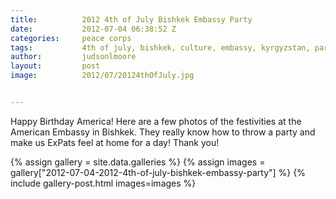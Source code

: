 ```yaml
---
title:			2012 4th of July Bishkek Embassy Party
date:			2012-07-04 06:38:52 Z
categories:		peace corps
tags:			4th of july, bishkek, culture, embassy, kyrgyzstan, party, peace corps
author:			judsonlmoore
layout:			post
image:			2012/07/20124thOfJuly.jpg


---
```


Happy Birthday America! Here are a few photos of the festivities at the American Embassy in Bishkek. They really know how to throw a party and make us ExPats feel at home for a day! Thank you!

{% assign gallery = site.data.galleries %}
{% assign images = gallery["2012-07-04-2012-4th-of-july-bishkek-embassy-party"] %}
{% include gallery-post.html images=images %}
